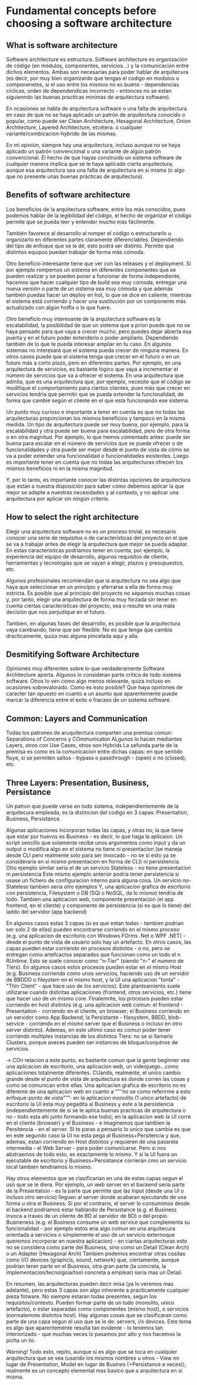 # Fundamental concepts before choosing a software architecture

## What is software architecture

Software architecture es estructura.
Software architecture es organización de código (en módulos, componentes, servicios...) y la comunicación entre dichos elementos. Ambas son necesarias para poder hablar de arquitecura (es decir, por muy bien organizardo que tengas el codigo en modulos o componenetes, si el uso entre los mismos no es bueno - dependencias ciclicas, orden de dependendicas incorrecto - entonces no se estan siguienndo las buenas practicas minimas de arquitectura software).

En ocasiones se habla de arquitectura software o una falta de arquitectura en caso de que no se haya aplicado un patrón de arquitectura conocido o popular, como puede ser Clean Architecture, Hexagonal Architecture, Onion Architecture, Layered Architecture, etcétera. o cualquier variante/combicacion-hybrido de las mismas.

En mi opinión, siempre hay una arquitectura, incluso aunque no se haya aplicado un patrón convencional o una variante de algún patrón convencional. El hecho de que hayas construido un sistema software de cualquier manera implica que se le haya aplicado cierta arquitectura, aunque esa arquitectura sea una falta de arquitectura en si misma (o algo que no presente unas buenas prácticas de arquitectura).

## Benefits of software architecture

Los beneficios de la arquitectura software, entre los más conocidos, pues podemos hablar de la legibilidad del código, el hecho de organizar el código permite que se pueda leer y entender mucho más fácilmente.

También favorece al desarrollo al romper el código o estructurarlo u organizarlo en diferentes partes claramente diferenciables. Dependiendo del tipo de enfoque que se le dé, esto podrá ser distinto. Permite que distintos equipos puedan trabajar de forma más cómoda.

Otro beneficio interesante tiene que ver con las releases y el deployment. Si por ejemplo rompemos un sistema en diferentes componentes que se pueden realizar y se pueden poner a funcionar de forma independiente, hacemos que hacer cualquier tipo de build sea muy cómoda, entregar una nueva versión o parte de un sistema sea muy cómoda y que además también puedas hacer un deploy en hot, lo que se dice en caliente, mientras el sistema está corriendo y hacer una sustitución por un componente más actualizado con algún hotfix o lo que fuere.

Otro beneficio muy interesante de la arquitectura software es la escalabilidad, la posibilidad de que un sistema que a priori puede que no se haya pensado para que vaya a crecer mucho, pero puedes dejar abierta esa puerta y en el futuro poder extenderlo o poder ampliarlo. Dependiendo también de lo que te pueda interesar ampliar en tu caso. En algunos sistemas no interesará que el sistema pueda crecer de ninguna manera. En otros casos puede que el sistema tenga que crecer en el futuro o en un futuro más a corto plazo, pero en diferentes partes. Por ejemplo, en una arquitectura de servicios, es bastante lógico que vaya a incrementar el número de servicios que va a ofrecer el sistema. En una arquitectura que admita, que es una arquitectura que, por ejemplo, necesite que el código se modifique el comportamiento para ciertos clientes, pues más que crecer en servicios tendría que permitir que se pueda extender la funcionalidad, de forma que cambie según el cliente en el que está funcionando ese sistema.

Un punto muy curioso e importante a tener en cuenta es que no todas las arquitecturas proporcionan los mismos beneficios y tampoco en la misma medida. Un tipo de arquitectura puede ser muy buena, por ejemplo, para la escalabilidad y otra puede ser buena para escalabilidad, pero de otra forma o en otra magnitud. Por ejemplo, lo que hemos comentado antes: puede ser buena para escalar en el número de servicios que se puede ofrecer o de funcionalidades y otra puede ser mejor desde el punto de vista de cómo se va a poder extender una funcionalidad o funcionalidades existentes. Luego es importante tener en cuenta que no todas las arquitecturas ofrecen los mismos beneficios ni en la misma magnitud.

Y, por lo tanto, es importante conocer las distintas opciones de arquitectura que están a nuestra disposición para saber cómo debemos aplicar la que mejor se adapte a nuestras necesidades y al contexto, y no aplicar una arquitectura por aplicar sin ningún criterio.

## How to select the right architecture

Elegir una arquitectura software no es un proceso trivial, es necesario conocer una serie de requisitos o de características del proyecto en el que se va a trabajar antes de elegir la arquitectura que mejor se pueda adaptar. En estas características podríamos tener en cuenta, por ejemplo, la experiencia del equipo de desarrollo, algunos requisitos de cliente, herramientas y tecnologías que se vayan a elegir, plazos y presupuestos, etc.

Algunos profesionales recomiendan que la arquitectura no sea algo que haya que seleccionar en un principio y aferrarse a ella de forma muy estricta. Es posible que al principio del proyecto no sepamos muchas cosas y, por tanto, elegir una arquitectura de forma muy forzada sin tener en cuenta ciertas características del proyecto, sea o resulte en una mala decisión que nos perjudique en el futuro.

Tambien, en algunas fases del desarrollo, es posible que la arquitectura vaya cambiando, tiene que ser flexible. No es que tenga que cambia dracticamente, quiza mas alguna pincelada aqui y alla.

## Desmitifying Software Architecture

Opiniones muy diferentes sobre lo que verdaderamente Software Architecture aporta.
Algunos lo consideran parte critica de todo sistema software.
Otros lo ven como algo menos relevante, quiza incluso en ocasiones sobrevalorado.
Como es esto posible? Que haya opiniones de caracter tan opuesto en cuanto a un asunto que aparentemente puede marcar la diferencia entre el exito o fracaso de un sistema software.

## Common: Layers and Communication

Todas los patrones de aruquitectura comparten una premisa comun: Separations of Concerns y COmmunicaton
ALgunos lo hacen mediantes Layers, otros con Use Cases, otros son Hybrids
La sefunda parte de la premisa es como es la comunicacion entre dichas capas: en que sentido fluye, si se permiten saltos - bypass o passthrough - (open) o no (closed), etc.

## Three Layers: Presentation, Business, Persistance

Un patron que puede verse en todo sistema, independientemente de la arquitecura empleada, es la distincion del codigo en 3 capas: Presentation, Business, Persistance.

Algunas aplicaciones incorporan todas las capas, y otras no; la que tiene que estar por huevos es Business - es decir, lo que haga la aplicaion.
Un script sencillo que solamente recibe unos argumentos como input y da un output o modifica algo en el sistema no tiene ni presentacion (se maneja desde CLI pero realmente solo para ser invocado - no se si esto ya se consideraria en si mismo presentacion en forma de CLI) ni persistencia.
Otro ejemplo similar seria el de un servicio Stateless - no tiene presentacion ni persistencia
Este mismo ejemplo anterior podria tener persistencia si usase un fichero de configuracion interno para alguna cosa.
Un servicio no-Stateless tambien seria otro ejemplos
Y, una aplicacion grafica de escritorio con persistencia, Filesystem o DB (SQl o NoSQL, da lo mismo) tendria de todo.
Tambien una aplicacion web, componente presentacion (el app frontend, en el cliente) y componente de persistencia (si es que lo tiene) del laddo del servidor (app backend)

En algunos casos estas 3 capas (si es que estan todas - tambien podrian ser solo 2 de ellas) pueden encontrarse corriendo en el mismo proceso (e.g. una aplicacion de escritorio con Windows FOrms .Net o WPF .NET) - desde el punto de vista de usuario solo hay un artefacto.
En otros casos, las capas pueden estar corriendo en procesos distintos - o no, pero se entregan como artefcactos separados que funcionan como un todo el n RUntime. Esto se suele conocer como "n-Tier" (siendo "n-" el numero de Tiers).
En algunos casos estos procesos pueden estar en el mismo Host (e.g. Business corriendo como unos servicios, haciendo uso de un servidor de BBDDD o fileystem en el mismo host, y la UI una aplicacion "tonta" - "Thin Client" - que hace uso de los servicios). Este planteamiento suele utilizarse cuando distintas aplicaciones (frontend, otros servicios, etc.) tiene que hacer uso de un mismo core.
FInalemnte, los procesos pueden estar corriendo en host disitntos (e.g. una aplicacion web comun: el frontend - Presentation - corriendo en el cliente, un browser; el Business corriendo en un servidor como App Backend; la Persistante - filesystem, BBDD, blob-service - corriendo en el mismo server que el Business o incluso en otro server distinto). Ademas, en este ultimo caso es comun poder tener corriendo multiples instancias de los distintos Tiers: no se si llamarlo Clusters, porque aveces pueden ser instances de bloque/conjutnos de servicios.

-> COn relacion a este punto, es bastante comun que la gente beginner vea una aplicacion de escritorio, una aplicacion web, un videojuego...como aplicaciones totalmente diferentes. CUando, realmente, el unico cambio grande desde el punto de vista de arquitectura es donde corren las cosas y como se comunican entre ellas. Una aplicacion grafica de escritorio no es diferente de una aplicacion web en cuanto a """no se como referirme a esto enfoque-punto de vista""": en la aplicacion monolito (1 unico artefacto) de escritorio la UI esta muy pegadita al Business y este a la persistencia (independientemente de si se le aplica buenas practicas de arquitectura o no - todo esta ahi junto formando ese todo); en la aplicacion web la UI corre en el cliente (browser) y el Business - e imaginemos que tambien la Persitencia - en el server. SI te paras a pensarlo lo unico que cambia es que en este segundo caso la UI no esta pega al Business+Persitencia y que, ademas, estan corriendo en Host distintos y requieren de una pasarela intermedia - el Web Server - para poder comunicarse. Pero si nos abstraemos de todo esto, es exactamente lo mismo. Y si la UI fuera un ejecutable de escritorio y Business+Persistance corrieran cmo un servicio local tambien tendriamos lo mismo.

Hay otros elementos que se clasificarian en una de estas capas segun el uso que se le diera.
Por ejemplo, un web server en el backend seria parte de la Presentation - es la parte que permite que las Input (desde una UI o incluso otro servicio) lleguen al server donde acabaran ejecutando de una forma u otra el Business.
Si por el contrario, el server lo consumimos desde el backend podriamos estar hablando de Persistance (e.g. el Business invoca a traves de un cliente de BD al servidor de BD) o del propio Busineness (e.g. el Business consume un web service que complementa su funcionalidad - por ejemplo estos eria algo comun en una arquitecura orientada a servicios o simplemente el uso de un servicio externoque queremos incorporar en nuestra aplicacion) - en ciartas arquitecturas esto no se considera como parte del Business, sino como un Detail (Clean Arch) o un Adapter (Hexagonal Arch)
Tambien podemos encontrar otras cositas como I/O devices (graphcis, sound, network) que, ciertamente, aunque podrian tener parte en el Business, otra gran parte (la concreta, la implementacion/tecnolgoia/tool concreta a emplear) seria mas un Detail.

En resumen, las arquitecturas pueden decir misa (ya lo veremos mas adelante), pero estas 3 capas son algo inherente a practicamente cualquier pieza fotware.
No siempre estaran todas presentes, segun los requisitos/contexto.
Pueden formar parte de un todo (monolito, unico artefacto), o estar separadas como componentes (mismo host), o servicios (normalemnte disitntos host).
Hay algunas cosas que se clasificaran como parte de una capa segun el uso que se le de: servers, i/o devices.
Este tema es algo que aparentemente resulta tan evidente - lo tenemos tan interiorizado - que muchas veces lo pasamos por alto y nos hacemos la picha un lio.

Warning! Todo esto, repito, aunque si es algo que se toca en cualquier arquitectura que se vea (usando los mismos nombres u otros - View en lugar de Presentation, Model en lugar de Busines (+Persistance a veces)), realmente es un concepto elemental mas basico que a arquitectura en si misma.
